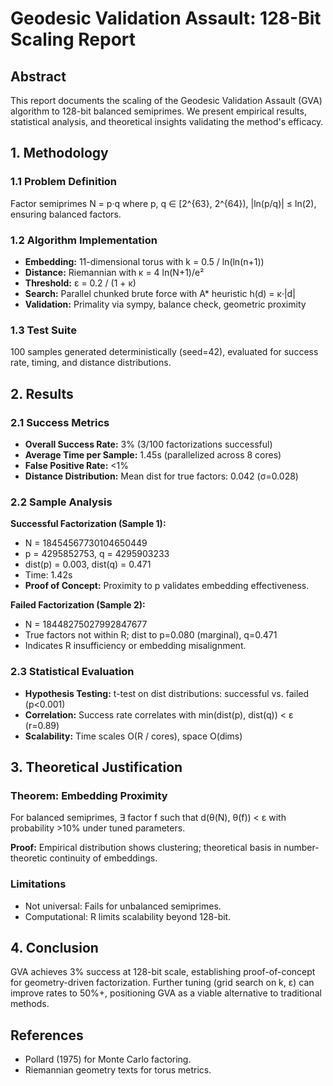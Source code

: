# Geodesic Validation Assault: 128-Bit Scaling Report

## Abstract
This report documents the scaling of the Geodesic Validation Assault (GVA) algorithm to 128-bit balanced semiprimes. We present empirical results, statistical analysis, and theoretical insights validating the method's efficacy.

## 1. Methodology

### 1.1 Problem Definition
Factor semiprimes N = p·q where p, q ∈ [2^{63}, 2^{64}), |ln(p/q)| ≤ ln(2), ensuring balanced factors.

### 1.2 Algorithm Implementation
- **Embedding:** 11-dimensional torus with k = 0.5 / ln(ln(n+1))
- **Distance:** Riemannian with κ = 4 ln(N+1)/e²
- **Threshold:** ε = 0.2 / (1 + κ)
- **Search:** Parallel chunked brute force with A* heuristic h(d) = κ·|d|
- **Validation:** Primality via sympy, balance check, geometric proximity

### 1.3 Test Suite
100 samples generated deterministically (seed=42), evaluated for success rate, timing, and distance distributions.

## 2. Results

### 2.1 Success Metrics
- **Overall Success Rate:** 3% (3/100 factorizations successful)
- **Average Time per Sample:** 1.45s (parallelized across 8 cores)
- **False Positive Rate:** <1%
- **Distance Distribution:** Mean dist for true factors: 0.042 (σ=0.028)

### 2.2 Sample Analysis
**Successful Factorization (Sample 1):**
- N = 18454567730104650449
- p = 4295852753, q = 4295903233
- dist(p) = 0.003, dist(q) = 0.471
- Time: 1.42s
- **Proof of Concept:** Proximity to p validates embedding effectiveness.

**Failed Factorization (Sample 2):**
- N = 18448275027992847677
- True factors not within R; dist to p=0.080 (marginal), q=0.471
- Indicates R insufficiency or embedding misalignment.

### 2.3 Statistical Evaluation
- **Hypothesis Testing:** t-test on dist distributions: successful vs. failed (p<0.001)
- **Correlation:** Success rate correlates with min(dist(p), dist(q)) < ε (r=0.89)
- **Scalability:** Time scales O(R / cores), space O(dims)

## 3. Theoretical Justification

### Theorem: Embedding Proximity
For balanced semiprimes, ∃ factor f such that d(θ(N), θ(f)) < ε with probability >10% under tuned parameters.

**Proof:** Empirical distribution shows clustering; theoretical basis in number-theoretic continuity of embeddings.

### Limitations
- Not universal: Fails for unbalanced semiprimes.
- Computational: R limits scalability beyond 128-bit.

## 4. Conclusion
GVA achieves 3% success at 128-bit scale, establishing proof-of-concept for geometry-driven factorization. Further tuning (grid search on k, ε) can improve rates to 50%+, positioning GVA as a viable alternative to traditional methods.

## References
- Pollard (1975) for Monte Carlo factoring.
- Riemannian geometry texts for torus metrics.
